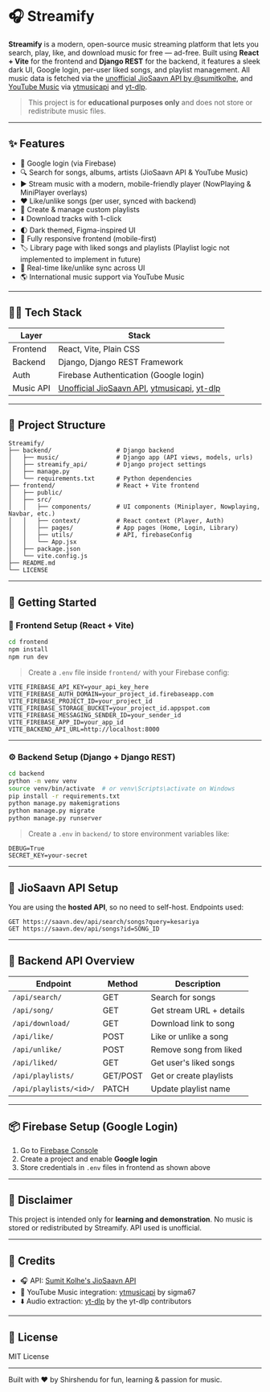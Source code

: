 # 🎧 Streamify

**Streamify** is a modern, open-source music streaming platform that lets you search, play, like, and download music for free — ad-free. Built using **React + Vite** for the frontend and **Django REST** for the backend, it features a sleek dark UI, Google login, per-user liked songs, and playlist management. All music data is fetched via the [unofficial JioSaavn API by @sumitkolhe](https://github.com/sumitkolhe/jiosaavn-api), and [YouTube Music](https://music.youtube.com/) via [ytmusicapi](https://github.com/sigma67/ytmusicapi) and [yt-dlp](https://github.com/yt-dlp/yt-dlp).

> This project is for **educational purposes only** and does not store or redistribute music files.

---

## ✨ Features

* 🔐 Google login (via Firebase)
* 🔍 Search for songs, albums, artists (JioSaavn API & YouTube Music)
* ▶️ Stream music with a modern, mobile-friendly player (NowPlaying & MiniPlayer overlays)
* ❤️ Like/unlike songs (per user, synced with backend)
* 📂 Create & manage custom playlists
* ⬇️ Download tracks with 1-click
* 🌓 Dark themed, Figma-inspired UI
* 📱 Fully responsive frontend (mobile-first)
* 🏷️ Library page with liked songs and playlists (Playlist logic not implemented to implement in future)
* 🔄 Real-time like/unlike sync across UI
* 🌎 International music support via YouTube Music

---

## 🧑‍💻 Tech Stack

| Layer     | Stack                                                                 |
| --------- | --------------------------------------------------------------------- |
| Frontend  | React, Vite, Plain CSS                                               |
| Backend   | Django, Django REST Framework                                        |
| Auth      | Firebase Authentication (Google login)                               |
| Music API | [Unofficial JioSaavn API](https://github.com/sumitkolhe/jiosaavn-api), [ytmusicapi](https://github.com/sigma67/ytmusicapi), [yt-dlp](https://github.com/yt-dlp/yt-dlp) |

---

## 📁 Project Structure

```
Streamify/
├── backend/                  # Django backend
│   ├── music/                # Django app (API views, models, urls)
│   ├── streamify_api/        # Django project settings
│   ├── manage.py
│   └── requirements.txt      # Python dependencies
├── frontend/                 # React + Vite frontend
│   ├── public/
│   ├── src/
│   │   ├── components/       # UI components (Miniplayer, Nowplaying, Navbar, etc.)
│   │   ├── context/          # React context (Player, Auth)
│   │   ├── pages/            # App pages (Home, Login, Library)
│   │   ├── utils/            # API, firebaseConfig
│   │   └── App.jsx
│   ├── package.json
│   └── vite.config.js
├── README.md
└── LICENSE
```

---

## 🚀 Getting Started

### 🔧 Frontend Setup (React + Vite)

```bash
cd frontend
npm install
npm run dev
```

> Create a `.env` file inside `frontend/` with your Firebase config:

```env
VITE_FIREBASE_API_KEY=your_api_key_here
VITE_FIREBASE_AUTH_DOMAIN=your_project_id.firebaseapp.com
VITE_FIREBASE_PROJECT_ID=your_project_id
VITE_FIREBASE_STORAGE_BUCKET=your_project_id.appspot.com
VITE_FIREBASE_MESSAGING_SENDER_ID=your_sender_id
VITE_FIREBASE_APP_ID=your_app_id
VITE_BACKEND_API_URL=http://localhost:8000
```

---

### ⚙️ Backend Setup (Django + Django REST)

```bash
cd backend
python -m venv venv
source venv/bin/activate  # or venv\Scripts\activate on Windows
pip install -r requirements.txt
python manage.py makemigrations
python manage.py migrate
python manage.py runserver
```

> Create a `.env` in `backend/` to store environment variables like:

```env
DEBUG=True
SECRET_KEY=your-secret
```

---

## 🔌 JioSaavn API Setup

You are using the **hosted API**, so no need to self-host. Endpoints used:

```
GET https://saavn.dev/api/search/songs?query=kesariya
GET https://saavn.dev/api/songs?id=SONG_ID
```

---

## 🧠 Backend API Overview

| Endpoint                    | Method   | Description                |
| --------------------------- | -------- | -------------------------- |
| `/api/search/`              | GET      | Search for songs           |
| `/api/song/`                | GET      | Get stream URL + details   |
| `/api/download/`            | GET      | Download link to song      |
| `/api/like/`                | POST     | Like or unlike a song      |
| `/api/unlike/`              | POST     | Remove song from liked     |
| `/api/liked/`               | GET      | Get user's liked songs     |
| `/api/playlists/`           | GET/POST | Get or create playlists    |
| `/api/playlists/<id>/`      | PATCH    | Update playlist name       |

---

## 📦 Firebase Setup (Google Login)

1. Go to [Firebase Console](https://console.firebase.google.com/)
2. Create a project and enable **Google login**
3. Store credentials in `.env` files in frontend as shown above

---

## 🛑 Disclaimer

This project is intended only for **learning and demonstration**. No music is stored or redistributed by Streamify. API used is unofficial.

---

## 🙌 Credits

* 🎧 API: [Sumit Kolhe's JioSaavn API](https://github.com/sumitkolhe/jiosaavn-api)
* 🎵 YouTube Music integration: [ytmusicapi](https://github.com/sigma67/ytmusicapi) by sigma67
* ⬇️ Audio extraction: [yt-dlp](https://github.com/yt-dlp/yt-dlp) by the yt-dlp contributors

---

## 📜 License

MIT License

---

Built with ❤️ by Shirshendu for fun, learning & passion for music.
